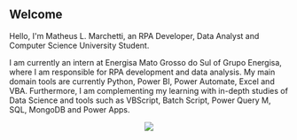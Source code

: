 ## Welcome

Hello, I'm Matheus L. Marchetti, an RPA Developer, Data Analyst and Computer Science University Student.

I am currently an intern at Energisa Mato Grosso do Sul of Grupo Energisa, where I am responsible for RPA development and data analysis. My main domain tools are currently Python, Power BI, Power Automate, Excel and VBA. Furthermore, I am complementing my learning with in-depth studies of Data Science and tools such as VBScript, Batch Script, Power Query M, SQL, MongoDB and Power Apps.

<p align="center"> <img src="https://github-readme-stats.vercel.app/api/top-langs/?username=matheuslmarchetti&layout=compact&langs_count=10&theme=dark"/>
